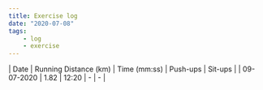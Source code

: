 ```yaml
---
title: Exercise log
date: "2020-07-08"
tags:
    - log
    - exercise
---
```


| Date       | Running Distance (km) | Time (mm:ss) | Push-ups | Sit-ups |
| 09-07-2020 | 1.82                  | 12:20        | -        | -       |
